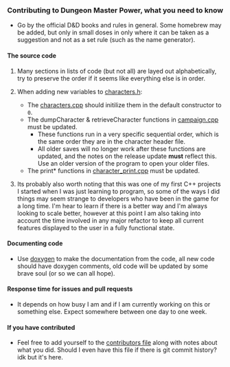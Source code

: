 ### Contributing to Dungeon Master Power, what you need to know

 - Go by the official D&D books and rules in general. Some homebrew may be added, but only in small doses in only where it can be taken as a suggestion and not as a set rule (such as the name generator).

#### The source code

 1. Many sections in lists of code (but not all) are layed out alphabetically, try to preserve the order if it seems like everything else is in order.
 
 2. When adding new variables to [characters.h](src/characters.h):
    - The [characters.cpp](src/characters.cpp) should initilize them in the default constructor to `0`.
    - The dumpCharacter & retrieveCharacter functions in [campaign.cpp](src/campaign.cpp) must be updated.
      - These functions run in a very specific sequential order, which is the same order they are in the character header file.
      - All older saves will no longer work after these functions are updated, and the notes on the release update **must** reflect this. Use an older version of the program to open your older files.
    - The print* functions in [character_print.cpp](src/character_print.cpp) must be updated.

3. Its probably also worth noting that this was one of my first C++ projects I started when I was just learning to program, so some of the ways I did things may seem strange to developers who have been in the game for a long time. I'm hear to learn if there is a better way and I'm always looking to scale better, however at this point I am also taking into account the time involved in any major refactor to keep all current features displayed to the user in a fully functional state.

#### Documenting code

- Use [doxygen](http://www.doxygen.nl/manual/docblocks.html) to make the documentation from the code, all new code should have doxygen comments, old code will be updated by some brave soul (or so we can all hope).

#### Response time for issues and pull requests

- It depends on how busy I am and if I am currently working on this or something else. Expect somewhere between one day to one week.

#### If you have contributed

- Feel free to add yourself to the [contributors file](CONTRIBUTORS.md) along with notes about what you did. Should I even have this file if there is git commit history? idk but it's here.

